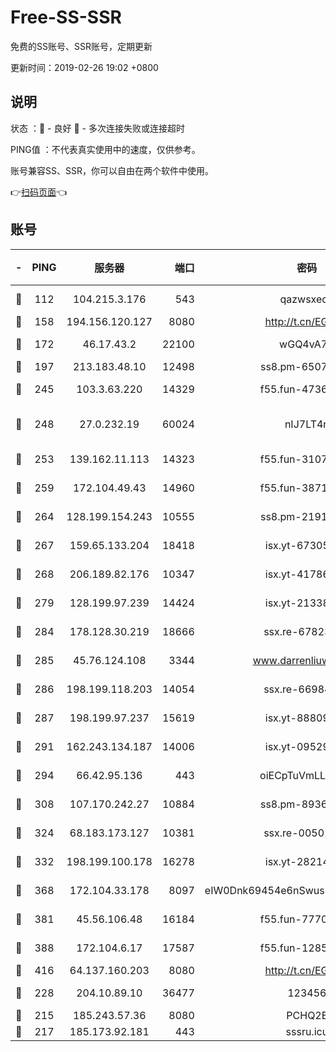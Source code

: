 # Free-SS-SSR

免费的SS账号、SSR账号，定期更新

更新时间：2019-02-26 19:02 +0800

## 说明

状态     ：🙂 - 良好 🙁 - 多次连接失败或连接超时

PING值   ：不代表真实使用中的速度，仅供参考。

账号兼容SS、SSR，你可以自由在两个软件中使用。

👉[扫码页面](https://liesauer.github.io/free-ss-ssr.github.io/)👈

## 账号

|-|PING|服务器|端口|密码|加密方式|区域|
|:----:|:----:|:-----:|-----:|:----:|:----:|:----:|
|🙂|112|104.215.3.176|543|qazwsxedc|aes-256-gcm|JP|
|🙂|158|194.156.120.127|8080|http://t.cn/EGJIyrl|rc4-md5|RU|
|🙂|172|46.17.43.2|22100|wGQ4vA7D|aes-256-gcm|RU|
|🙂|197|213.183.48.10|12498|ss8.pm-65077768|rc4-md5|RU|
|🙂|245|103.3.63.220|14329|f55.fun-47367810|aes-256-cfb|SG|
|🙂|248|27.0.232.19|60024|nIJ7LT4n|xchacha20-ietf-poly1305|HK|
|🙂|253|139.162.11.113|14323|f55.fun-31072874|aes-256-cfb|SG|
|🙂|259|172.104.49.43|14960|f55.fun-38711662|aes-256-cfb|SG|
|🙂|264|128.199.154.243|10555|ss8.pm-21916657|aes-256-cfb|SG|
|🙂|267|159.65.133.204|18418|isx.yt-67305082|aes-256-cfb|SG|
|🙂|268|206.189.82.176|10347|isx.yt-41786271|aes-256-cfb|SG|
|🙂|279|128.199.97.239|14424|isx.yt-21338454|aes-256-cfb|SG|
|🙂|284|178.128.30.219|18666|ssx.re-67823309|aes-256-cfb|SG|
|🙂|285|45.76.124.108|3344|www.darrenliuwei.com|aes-256-cfb|AU|
|🙂|286|198.199.118.203|14054|ssx.re-66984414|aes-256-cfb|US|
|🙂|287|198.199.97.237|15619|isx.yt-88809686|aes-256-cfb|US|
|🙂|291|162.243.134.187|14006|isx.yt-09529412|aes-256-cfb|US|
|🙂|294|66.42.95.136|443|oiECpTuVmLLxk4Ts|aes-256-cfb|US|
|🙂|308|107.170.242.27|10884|ss8.pm-89367697|aes-256-cfb|US|
|🙂|324|68.183.173.127|10381|ssx.re-00501672|aes-256-cfb|US|
|🙂|332|198.199.100.178|16278|isx.yt-28214890|aes-256-cfb|US|
|🙂|368|172.104.33.178|8097|eIW0Dnk69454e6nSwuspv9DmS201tQ0D|aes-256-cfb|SG|
|🙂|381|45.56.106.48|16184|f55.fun-77705055|aes-256-cfb|US|
|🙂|388|172.104.6.17|17587|f55.fun-12854977|aes-256-cfb|US|
|🙂|416|64.137.160.203|8080|http://t.cn/EGJIyrl|rc4-md5|CA|
|🙂|228|204.10.89.10|36477|123456|aes-256-cfb|US|
|🙁|215|185.243.57.36|8080|PCHQ2E|rc4-md5|US|
|🙁|217|185.173.92.181|443|sssru.icu|rc4-md5|RU|
